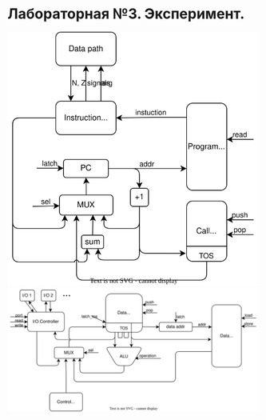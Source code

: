# Лабораторная №3. Эксперимент.
![control_unit.svg](control_unit.svg)
![data_path.svg](data_path.svg)